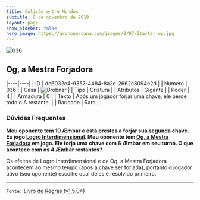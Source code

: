 ```yaml
---
title: Colisão entre Mundos
subtitle: 8 de novembro de 2019
layout: page
show_sidebar: false
hero_image: https://archonarcana.com/images/0/07/Starter-wc.jpg
---
```


![036](https://cdn.keyforgegame.com/media/card_front/pt/452_036_MR8H2MP638G2_pt.png)

## Og, a Mestra Forjadora

|----|----|
| ID | dc6032e4-9357-4484-8a2e-2662c8094e2d |
| Número | 036 |
| Casa | ![Brobnar](https://archonarcana.com/images/thumb/e/e0/Brobnar.png/22px-Brobnar.png "Brobnar") |
| Tipo | Criatura |
| Atributos | Gigante |
| Poder | 4 |
| Armadura | 0 |
| Texto | Após um jogador forjar uma chave,  ele perde todo o A restante. |
| Raridade | Rara |

### Dúvidas Frequentes

**Meu oponente tem 10 Æmbar e está prestes a forjar sua segunda
chave. Eu jogo [Logro Interdimensional](/cota/112). Meu oponente
tem [Og, a Mestra Forjadora](/aoa/038) em jogo. Ele forja uma
chave com 6 Æmbar em seu turno. O que acontece com os 4
Æmbar restantes?**

Os efeitos de Logro Interdimensional e de Og, a Mestra Forjadora
acontecem ao mesmo tempo (após a chave ser forjada), portanto o
jogador ativo (seu oponente) escolhe qual deles é resolvido primeiro.

<hr/>

`Fonte:` [Livro de Regras (v1.5.04)](https://drive.google.com/open?id=14pM1J8ZR_4hZbGFZt-ArQdAGsHCPEQdE)
